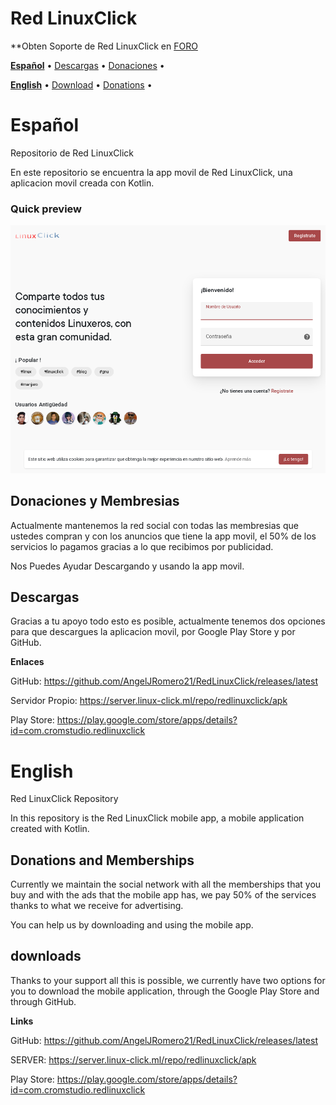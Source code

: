 # Red LinuxClick

**Obten Soporte de Red LinuxClick en <a href=¨https://redlinuxclick.ml/forums/9/¨>FORO</a>


<a href="#español">**Español**</a> •
<a href="#descargas">Descargas</a> •
<a href="#donaciones-y-membresias">Donaciones</a> •


<a href="#english">**English**</a> •
<a href="#download">Download</a> •
<a href="#donations-and-memberships">Donations</a> •






# Español
Repositorio de Red LinuxClick

En este repositorio se encuentra la app movil de Red LinuxClick, una aplicacion movil creada con Kotlin.


### Quick preview
![Screenshot gif](https://raw.githubusercontent.com/AngelJRomero21/RedLinuxClick/main/img/RedLinuxClick.png)


## Donaciones y Membresias
Actualmente mantenemos la red social con todas las membresias que ustedes compran y con los anuncios que tiene la app movil, el 50% de los servicios lo pagamos gracias a lo que recibimos por publicidad.

Nos Puedes Ayudar Descargando y usando la app movil.

## Descargas
Gracias  a tu apoyo todo esto es posible, actualmente tenemos dos opciones para que descargues la aplicacion movil, por Google Play Store y por GitHub.

**Enlaces**

  GitHub: https://github.com/AngelJRomero21/RedLinuxClick/releases/latest


  Servidor Propio: https://server.linux-click.ml/repo/redlinuxclick/apk


  Play Store: https://play.google.com/store/apps/details?id=com.cromstudio.redlinuxclick
  
 
 
 
 
# English

Red LinuxClick Repository

In this repository is the Red LinuxClick mobile app, a mobile application created with Kotlin.

## Donations and Memberships
Currently we maintain the social network with all the memberships that you buy and with the ads that the mobile app has, we pay 50% of the services thanks to what we receive for advertising.

You can help us by downloading and using the mobile app.

## downloads
Thanks to your support all this is possible, we currently have two options for you to download the mobile application, through the Google Play Store and through GitHub.

**Links**

GitHub: https://github.com/AngelJRomero21/RedLinuxClick/releases/latest


SERVER: https://server.linux-click.ml/repo/redlinuxclick/apk


Play Store: https://play.google.com/store/apps/details?id=com.cromstudio.redlinuxclick
